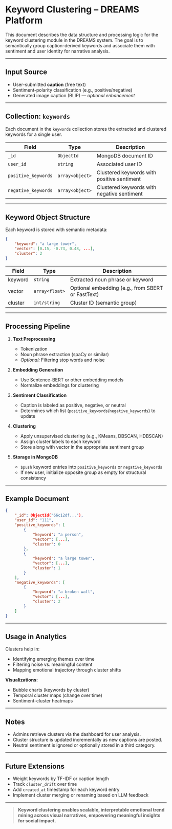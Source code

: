 # Keyword Clustering – DREAMS Platform

This document describes the data structure and processing logic for the keyword clustering module in the DREAMS system. The goal is to semantically group caption-derived keywords and associate them with sentiment and user identity for narrative analysis.

---

##  Input Source

- User-submitted **caption** (free text)
- Sentiment-polarity classification (e.g., positive/negative)
- Generated image caption (BLIP) — *optional enhancement*

---

##  Collection: `keywords`

Each document in the `keywords` collection stores the extracted and clustered keywords for a single user.

| Field                | Type            | Description                                 |
|----------------------|-----------------|---------------------------------------------|
| `_id`                | `ObjectId`      | MongoDB document ID                         |
| `user_id`            | `string`        | Associated user ID                          |
| `positive_keywords`  | `array<object>` | Clustered keywords with positive sentiment  |
| `negative_keywords`  | `array<object>` | Clustered keywords with negative sentiment  |

---

##  Keyword Object Structure

Each keyword is stored with semantic metadata:

```json
{
    "keyword": "a large tower",
    "vector": [0.15, -0.73, 0.48, ...],
    "cluster": 2
}
```

| Field     | Type           | Description                                      |
|-----------|----------------|--------------------------------------------------|
| keyword   | `string`       | Extracted noun phrase or keyword                 |
| vector    | `array<float>` | Optional embedding (e.g., from SBERT or FastText)|
| cluster   | `int/string`   | Cluster ID (semantic group)                      |

---

##  Processing Pipeline

1. **Text Preprocessing**
     - Tokenization
     - Noun phrase extraction (spaCy or similar)
     - *Optional:* Filtering stop words and noise

2. **Embedding Generation**
     - Use Sentence-BERT or other embedding models
     - Normalize embeddings for clustering

3. **Sentiment Classification**
     - Caption is labeled as positive, negative, or neutral
     - Determines which list (`positive_keywords`/`negative_keywords`) to update

4. **Clustering**
     - Apply unsupervised clustering (e.g., KMeans, DBSCAN, HDBSCAN)
     - Assign cluster labels to each keyword
     - Store along with vector in the appropriate sentiment group

5. **Storage in MongoDB**
     - `$push` keyword entries into `positive_keywords` or `negative_keywords`
     - If new user, initialize opposite group as empty for structural consistency

---

##  Example Document

```json
{
    "_id": ObjectId("66c12df..."),
    "user_id": "111",
    "positive_keywords": [
        {
            "keyword": "a person",
            "vector": [...],
            "cluster": 0
        },
        {
            "keyword": "a large tower",
            "vector": [...],
            "cluster": 1
        }
    ],
    "negative_keywords": [
        {
            "keyword": "a broken wall",
            "vector": [...],
            "cluster": 2
        }
    ]
}
```

---

##  Usage in Analytics

Clusters help in:

- Identifying emerging themes over time
- Filtering noise vs. meaningful content
- Mapping emotional trajectory through cluster shifts

**Visualizations:**

- Bubble charts (keywords by cluster)
- Temporal cluster maps (change over time)
- Sentiment-cluster heatmaps

---

##  Notes

- Admins retrieve clusters via the dashboard for user analysis.
- Cluster structure is updated incrementally as new captions are posted.
- Neutral sentiment is ignored or optionally stored in a third category.

---

##  Future Extensions

- Weight keywords by TF-IDF or caption length
- Track `cluster_drift` over time
- Add `created_at` timestamp for each keyword entry
- Implement cluster merging or renaming based on LLM feedback

---

> **Keyword clustering enables scalable, interpretable emotional trend mining across visual narratives, empowering meaningful insights for social impact.**
